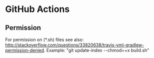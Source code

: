 # GitHub Actions

## Permission
For permission on (*.sh) files see also: http://stackoverflow.com/questions/33820638/travis-yml-gradlew-permission-denied. Example: "git update-index --chmod=+x build.sh"